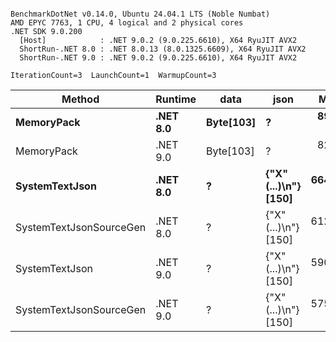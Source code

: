 ```

BenchmarkDotNet v0.14.0, Ubuntu 24.04.1 LTS (Noble Numbat)
AMD EPYC 7763, 1 CPU, 4 logical and 2 physical cores
.NET SDK 9.0.200
  [Host]            : .NET 9.0.2 (9.0.225.6610), X64 RyuJIT AVX2
  ShortRun-.NET 8.0 : .NET 8.0.13 (8.0.1325.6609), X64 RyuJIT AVX2
  ShortRun-.NET 9.0 : .NET 9.0.2 (9.0.225.6610), X64 RyuJIT AVX2

IterationCount=3  LaunchCount=1  WarmupCount=3  

```
| Method                  | Runtime  | data      | json                 | Mean      | Error     | StdDev   | Min       | Max       | Gen0   | Allocated |
|------------------------ |--------- |---------- |--------------------- |----------:|----------:|---------:|----------:|----------:|-------:|----------:|
| **MemoryPack**              | **.NET 8.0** | **Byte[103]** | **?**                    |  **89.73 ns** |  **1.327 ns** | **0.073 ns** |  **89.69 ns** |  **89.82 ns** | **0.0148** |     **248 B** |
| MemoryPack              | .NET 9.0 | Byte[103] | ?                    |  82.79 ns | 18.913 ns | 1.037 ns |  81.93 ns |  83.94 ns | 0.0148 |     248 B |
| **SystemTextJson**          | **.NET 8.0** | **?**         | **{&quot;X&quot;(...)\\n&quot;} [150]** | **664.12 ns** |  **3.007 ns** | **0.165 ns** | **663.93 ns** | **664.24 ns** | **0.0143** |     **248 B** |
| SystemTextJsonSourceGen | .NET 8.0 | ?         | {&quot;X&quot;(...)\\n&quot;} [150] | 612.06 ns | 39.106 ns | 2.144 ns | 609.94 ns | 614.23 ns | 0.0143 |     248 B |
| SystemTextJson          | .NET 9.0 | ?         | {&quot;X&quot;(...)\\n&quot;} [150] | 590.88 ns |  5.041 ns | 0.276 ns | 590.57 ns | 591.06 ns | 0.0143 |     248 B |
| SystemTextJsonSourceGen | .NET 9.0 | ?         | {&quot;X&quot;(...)\\n&quot;} [150] | 575.35 ns | 61.478 ns | 3.370 ns | 572.54 ns | 579.09 ns | 0.0143 |     248 B |
